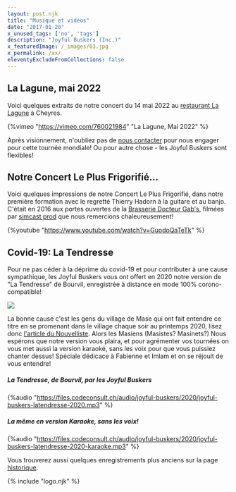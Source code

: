```yaml
---
layout: post.njk
title: "Musique et vidéos"
date: "2017-01-20"
x_unused_tags: ['no', 'tags']
description: "Joyful Buskers (Inc.)"
x_featuredImage: /_images/03.jpg
x_permalink: /xx/
eleventyExcludeFromCollections: false
---
```


## La Lagune, mai 2022

Voici quelques extraits de notre concert du 14 mai 2022 au [restaurant La Lagune]([https://www.la-lagune.net/restaurant-cheyres/](https://www.la-lagune.net/)) à Cheyres.

{%vimeo "https://vimeo.com/760021984" "La Lagune, Mai 2022" %}

Après visionnement, n'oubliez pas de [nous contacter](/allo-les-buskers/) pour nous engager pour cette tournée mondiale! Ou pour autre chose - les Joyful Buskers sont flexibles!

## Notre Concert Le Plus Frigorifié...

Voici quelques impressions de notre Concert Le Plus Frigorifié, dans notre première formation avec le regretté Thierry Hadorn à la guitare et au banjo. C'était en 2016 aux portes ouvertes de la [Brasserie Docteur Gab's](https://www.docteurgabs.ch/), filmées par [simcast prod](https://simcast.ch/) que nous remercions chaleureusement!

{%youtube "https://www.youtube.com/watch?v=GuodoQaTeTk" %}

## Covid-19: La Tendresse

Pour ne pas céder à la déprime du covid-19 et pour contributer à une cause sympathique, les Joyful Buskers vous ont offert en 2020 notre version de "La Tendresse" de Bourvil, enregistrée à distance en mode 100% corono-compatible!

![](/_images/2020/04/buskers-latendresse-photo.jpg)

La bonne cause c'est les gens du village de Mase qui ont fait entendre ce titre en se promenant dans le village chaque soir au printemps 2020, lisez donc [l'article du Nouvelliste](https://www.lenouvelliste.ch/dossiers/coronavirus/articles/coronavirus-la-chanson-la-tendresse-resonne-chaque-soir-a-mase-923878). Alors les Masiens (Masistes? Masinets?) Nous espérons que notre version vous plaira, et pour agrémenter vos tournées on vous met aussi la version karaoké, sans les voix pour que vous puissiez chanter dessus! Spéciale dédicace à Fabienne et Imlam et on se réjouit de vous entendre!

##### La Tendresse, de Bourvil, par les Joyful Buskers

{%audio "https://files.codeconsult.ch/audio/joyful-buskers/2020/joyful-buskers-latendresse-2020.mp3" %}

##### La même en version Karaoke, sans les voix!

{%audio "https://files.codeconsult.ch/audio/joyful-buskers/2020/joyful-buskers-latendresse-2020-karaoke.mp3" %}

Vous trouverez aussi quelques enregistrements plus anciens sur la page [historique](/historique/).

{% include "logo.njk" %}

